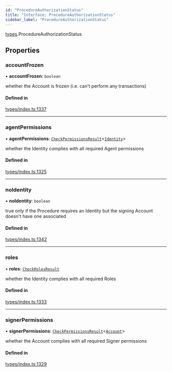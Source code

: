 ```yaml
---
id: "ProcedureAuthorizationStatus"
title: "Interface: ProcedureAuthorizationStatus"
sidebar_label: "ProcedureAuthorizationStatus"
---
```


[types](../../../modules/Types/Types.md).ProcedureAuthorizationStatus

## Properties

### accountFrozen

• **accountFrozen**: `boolean`

whether the Account is frozen (i.e. can't perform any transactions)

#### Defined in

[types/index.ts:1337](https://github.com/PolymeshAssociation/polymesh-sdk/blob/daafaa68f/src/types/index.ts#L1337)

___

### agentPermissions

• **agentPermissions**: [`CheckPermissionsResult`](../CheckPermissionsResult/CheckPermissionsResult.md)\<[`Identity`](../../../enums/Types/SignerType/SignerType.md#identity)\>

whether the Identity complies with all required Agent permissions

#### Defined in

[types/index.ts:1325](https://github.com/PolymeshAssociation/polymesh-sdk/blob/daafaa68f/src/types/index.ts#L1325)

___

### noIdentity

• **noIdentity**: `boolean`

true only if the Procedure requires an Identity but the signing Account
  doesn't have one associated

#### Defined in

[types/index.ts:1342](https://github.com/PolymeshAssociation/polymesh-sdk/blob/daafaa68f/src/types/index.ts#L1342)

___

### roles

• **roles**: [`CheckRolesResult`](../CheckRolesResult/CheckRolesResult.md)

whether the Identity complies with all required Roles

#### Defined in

[types/index.ts:1333](https://github.com/PolymeshAssociation/polymesh-sdk/blob/daafaa68f/src/types/index.ts#L1333)

___

### signerPermissions

• **signerPermissions**: [`CheckPermissionsResult`](../CheckPermissionsResult/CheckPermissionsResult.md)\<[`Account`](../../../enums/Types/SignerType/SignerType.md#account)\>

whether the Account complies with all required Signer permissions

#### Defined in

[types/index.ts:1329](https://github.com/PolymeshAssociation/polymesh-sdk/blob/daafaa68f/src/types/index.ts#L1329)
